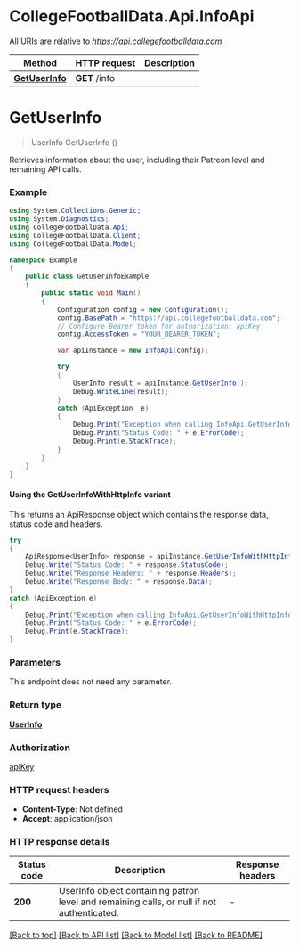 # CollegeFootballData.Api.InfoApi

All URIs are relative to *https://api.collegefootballdata.com*

| Method | HTTP request | Description |
|--------|--------------|-------------|
| [**GetUserInfo**](InfoApi.md#getuserinfo) | **GET** /info |  |

<a id="getuserinfo"></a>
# **GetUserInfo**
> UserInfo GetUserInfo ()



Retrieves information about the user, including their Patreon level and remaining API calls.

### Example
```csharp
using System.Collections.Generic;
using System.Diagnostics;
using CollegeFootballData.Api;
using CollegeFootballData.Client;
using CollegeFootballData.Model;

namespace Example
{
    public class GetUserInfoExample
    {
        public static void Main()
        {
            Configuration config = new Configuration();
            config.BasePath = "https://api.collegefootballdata.com";
            // Configure Bearer token for authorization: apiKey
            config.AccessToken = "YOUR_BEARER_TOKEN";

            var apiInstance = new InfoApi(config);

            try
            {
                UserInfo result = apiInstance.GetUserInfo();
                Debug.WriteLine(result);
            }
            catch (ApiException  e)
            {
                Debug.Print("Exception when calling InfoApi.GetUserInfo: " + e.Message);
                Debug.Print("Status Code: " + e.ErrorCode);
                Debug.Print(e.StackTrace);
            }
        }
    }
}
```

#### Using the GetUserInfoWithHttpInfo variant
This returns an ApiResponse object which contains the response data, status code and headers.

```csharp
try
{
    ApiResponse<UserInfo> response = apiInstance.GetUserInfoWithHttpInfo();
    Debug.Write("Status Code: " + response.StatusCode);
    Debug.Write("Response Headers: " + response.Headers);
    Debug.Write("Response Body: " + response.Data);
}
catch (ApiException e)
{
    Debug.Print("Exception when calling InfoApi.GetUserInfoWithHttpInfo: " + e.Message);
    Debug.Print("Status Code: " + e.ErrorCode);
    Debug.Print(e.StackTrace);
}
```

### Parameters
This endpoint does not need any parameter.
### Return type

[**UserInfo**](UserInfo.md)

### Authorization

[apiKey](../README.md#apiKey)

### HTTP request headers

 - **Content-Type**: Not defined
 - **Accept**: application/json


### HTTP response details
| Status code | Description | Response headers |
|-------------|-------------|------------------|
| **200** | UserInfo object containing patron level and remaining calls, or null if not authenticated. |  -  |

[[Back to top]](#) [[Back to API list]](../../README.md#documentation-for-api-endpoints) [[Back to Model list]](../../README.md#documentation-for-models) [[Back to README]](../../README.md)

